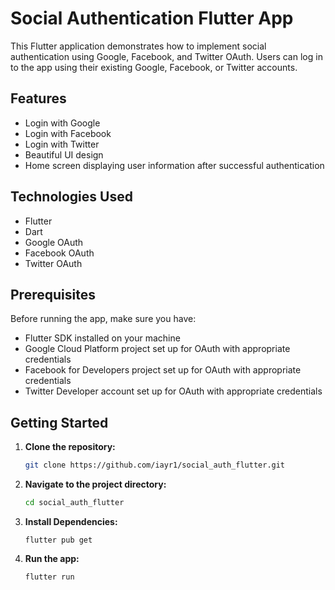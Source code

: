 # Social Authentication Flutter App

This Flutter application demonstrates how to implement social authentication using Google, Facebook, and Twitter OAuth. Users can log in to the app using their existing Google, Facebook, or Twitter accounts.

## Features

- Login with Google
- Login with Facebook
- Login with Twitter
- Beautiful UI design
- Home screen displaying user information after successful authentication


## Technologies Used

- Flutter
- Dart
- Google OAuth
- Facebook OAuth
- Twitter OAuth

## Prerequisites

Before running the app, make sure you have:

- Flutter SDK installed on your machine
- Google Cloud Platform project set up for OAuth with appropriate credentials
- Facebook for Developers project set up for OAuth with appropriate credentials
- Twitter Developer account set up for OAuth with appropriate credentials

## Getting Started

1. **Clone the repository:**

   ```bash
   git clone https://github.com/iayr1/social_auth_flutter.git
   ```
2. **Navigate to the project directory:**

   ```bash
   cd social_auth_flutter
    ```
3. **Install Dependencies:**

    ```
    flutter pub get
    ```
4. **Run the app:**

    ```
    flutter run
    ```

